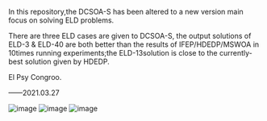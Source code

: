 In this repository,the DCSOA-S has been altered to a new version main focus on solving ELD problems.

There are three ELD cases are given to DCSOA-S, the output solutions of ELD-3 & ELD-40 are both better than the results of IFEP/HDEDP/MSWOA in 10times running experiments;the ELD-13solution is close to the currently-best solution given by HDEDP.

El Psy Congroo.

——2021.03.27

![image](https://user-images.githubusercontent.com/61769609/112724634-42c00180-8f4f-11eb-9f96-caa208edfeea.png)
![image](https://user-images.githubusercontent.com/61769609/112724636-45baf200-8f4f-11eb-907a-56d56f738e94.png)
![image](https://user-images.githubusercontent.com/61769609/112724642-4e132d00-8f4f-11eb-8448-a424a1ac293b.png)

